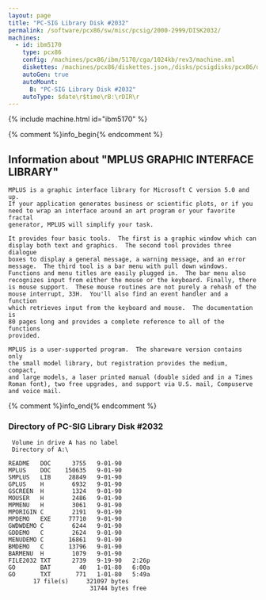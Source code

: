 ```yaml
---
layout: page
title: "PC-SIG Library Disk #2032"
permalink: /software/pcx86/sw/misc/pcsig/2000-2999/DISK2032/
machines:
  - id: ibm5170
    type: pcx86
    config: /machines/pcx86/ibm/5170/cga/1024kb/rev3/machine.xml
    diskettes: /machines/pcx86/diskettes.json,/disks/pcsigdisks/pcx86/diskettes.json
    autoGen: true
    autoMount:
      B: "PC-SIG Library Disk #2032"
    autoType: $date\r$time\rB:\rDIR\r
---
```


{% include machine.html id="ibm5170" %}

{% comment %}info_begin{% endcomment %}

## Information about "MPLUS GRAPHIC INTERFACE LIBRARY"

    MPLUS is a graphic interface library for Microsoft C version 5.0 and up.
    If your application generates business or scientific plots, or if you
    need to wrap an interface around an art program or your favorite fractal
    generator, MPLUS will simplify your task.
    
    It provides four basic tools.  The first is a graphic window which can
    display both text and graphics.  The second tool provides three dialogue
    boxes to display a general message, a warning message, and an error
    message.  The third tool is a bar menu with pull down windows.
    Functions and menu titles are easily plugged in.  The bar menu also
    recognizes input from either the mouse or the keyboard. Finally, there
    is mouse support.  These mouse routines are not purely a rehash of the
    mouse interrupt, 33H.  You'll also find an event handler and a function
    which retrieves input from the keyboard and mouse.  The documentation is
    80 pages long and provides a complete reference to all of the functions
    provided.
    
    MPLUS is a user-supported program.  The shareware version contains only
    the small model library, but registration provides the medium, compact,
    and large models, a laser printed manual (double sided and in a Times
    Roman font), two free upgrades, and support via U.S. mail, Compuserve
    and voice mail.
{% comment %}info_end{% endcomment %}


### Directory of PC-SIG Library Disk #2032

     Volume in drive A has no label
     Directory of A:\

    README   DOC      3755   9-01-90
    MPLUS    DOC    150635   9-01-90
    SMPLUS   LIB     28849   9-01-90
    GPLUS    H        6932   9-01-90
    GSCREEN  H        1324   9-01-90
    MOUSER   H        2486   9-01-90
    MPMENU   H        3061   9-01-90
    MPORIGIN C        2191   9-01-90
    MPDEMO   EXE     77710   9-01-90
    GWDWDEMO C        6244   9-01-90
    GDDEMO   C        2624   9-01-90
    MENUDEMO C       16861   9-01-90
    BMDEMO   C       13796   9-01-90
    BARMENU  H        1079   9-01-90
    FILE2032 TXT      2739   9-19-90   2:26p
    GO       BAT        40   1-01-80   6:00a
    GO       TXT       771   1-01-80   5:49a
           17 file(s)     321097 bytes
                           31744 bytes free
